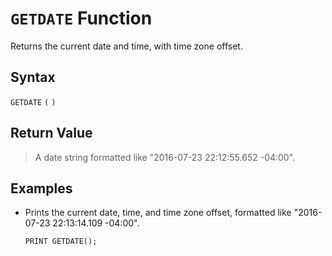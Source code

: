 # `GETDATE` Function

Returns the current date and time, with time zone offset.

## Syntax

`GETDATE` `(` `)`

## Return Value

> A date string formatted like "2016-07-23 22:12:55.652 -04:00".

## Examples

- Prints the current date, time, and time zone offset, formatted like "2016-07-23 22:13:14.109 -04:00".

    ```
    PRINT GETDATE();
    ```
